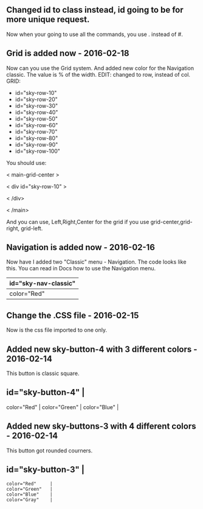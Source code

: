 ## Changed id to class instead, id going to be for more unique request.
Now when your going to use all the commands, you use . instead of #.

## Grid is added now - 2016-02-18
Now can you use the Grid system. And added new color for the Navigation classic.
The value is % of the width.
EDIT: changed to row, instead of col.
GRID:
* id="sky-row-10"
* id="sky-row-20"
* id="sky-row-30"
* id="sky-row-40"
* id="sky-row-50"
* id="sky-row-60"
* id="sky-row-70"
* id="sky-row-80"
* id="sky-row-90"
* id="sky-row-100"

You should use: 

< main-grid-center > 

< div id="sky-row-10" > 

< /div> 

< /main>

And you can use, Left,Right,Center for the grid if you use grid-center,grid-right, grid-left.

## Navigation is added now - 2016-02-16
Now have I added two "Classic" menu - Navigation. The code looks like this.
You can read in Docs how to use the Navigation menu.

id="sky-nav-classic" | 
-------------------- |
color="Red" |


## Change the .CSS file - 2016-02-15
Now is the css file imported to one only.

## Added new sky-button-4 with 3 different colors - 2016-02-14
This button is classic square.

id="sky-button-4" |
---------
color="Red" |
color="Green" |
color="Blue" |

## Added new sky-buttons-3 with 4 different colors - 2016-02-14
This button got rounded courners.


  id="sky-button-3" |
  -----------
    color="Red"     |
    color="Green"   |
    color="Blue"    |
    color="Gray"    |
  
  



